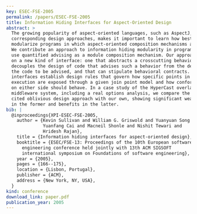 ```yaml
---
key: ESEC-FSE-2005
permalink: /papers/ESEC-FSE-2005
title: Information Hiding Interfaces for Aspect-Oriented Design
abstract: >
  The growing popularity of aspect-oriented languages, such as AspectJ, and of
  corresponding design approaches, makes it important to learn how best to
  modularize programs in which aspect-oriented composition mechanisms are used.
  We contribute an approach to information hiding modularity in programs that
  use quantified advising as a module composition mechanism. Our approach rests
  on a new kind of interface: one that abstracts a crosscutting behavior,
  decouples the design of code that advises such a behavior from the design of
  the code to be advised, and that can stipulate behavioral contracts. Our
  interfaces establish design rules that govern how specific points in program
  execution are exposed through a given join point model and how conforming code
  on either side should behave. In a case study of the HyperCast overlay network
  middleware system, including a real options analysis, we compare the widely
  cited oblivious design approach with our own, showing significant weaknesses
  in the former and benefits in the latter.
bib: |
  @inproceedings{XPI-ESEC-FSE-2005,
    author = {Kevin Sullivan and William G. Griswold and Yuanyuan Song and
              Yuanfang Cai and Macneil Shonle and Nishit Tewari and
              Hridesh Rajan},
    title = {Information hiding interfaces for aspect-oriented design},
    booktitle = {ESEC/FSE-13: Proceedings of the 10th European software
      engineering conference held jointly with 13th ACM SIGSOFT
      international symposium on Foundations of software engineering},
    year = {2005},
    pages = {166--175},
    location = {Lisbon, Portugal},
    publisher = {ACM},
    address = {New York, NY, USA},
  }
kind: conference
download_link: paper.pdf
publication_year: 2005
---
```

